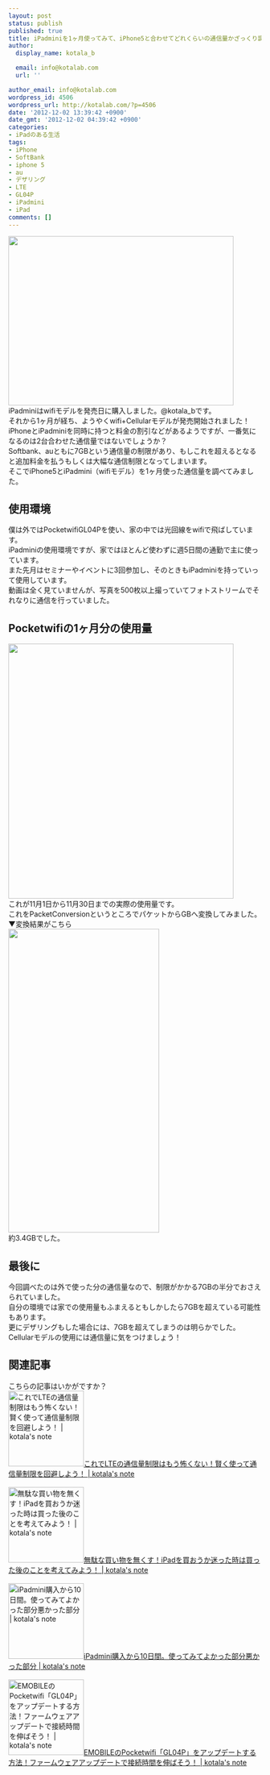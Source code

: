 ```yaml
---
layout: post
status: publish
published: true
title: iPadminiを1ヶ月使ってみて、iPhone5と合わせてどれくらいの通信量かざっくり調べてみた！
author:
  display_name: kotala_b

  email: info@kotalab.com
  url: ''

author_email: info@kotalab.com
wordpress_id: 4506
wordpress_url: http://kotalab.com/?p=4506
date: '2012-12-02 13:39:42 +0900'
date_gmt: '2012-12-02 04:39:42 +0900'
categories:
- iPadのある生活
tags:
- iPhone
- SoftBank
- iphone 5
- au
- デザリング
- LTE
- GL04P
- iPadmini
- iPad
comments: []
---
```

<p><a href="http://kotalab.com/wp-content/uploads/ipadminiwifi_121202.jpg" target="_blank"><img src="http://kotalab.com/wp-content/uploads/ipadminiwifi_121202-448x336.jpg" alt="" title="ipadminiwifi_121202" width="448" height="336" class="alignnone size-large wp-image-4510" /></a><br />
iPadminiはwifiモデルを発売日に購入しました。@kotala_bです。<br />
それから1ヶ月が経ち、ようやくwifi+Cellularモデルが発売開始されました！<br />
iPhoneとiPadminiを同時に持つと料金の割引などがあるようですが、一番気になるのは2台合わせた通信量ではないでしょうか？<br />
Softbank、auともに7GBという通信量の制限があり、もしこれを超えるとなると追加料金を払うもしくは大幅な通信制限となってしまいます。<br />
そこでiPhone5とiPadmini（wifiモデル）を1ヶ月使った通信量を調べてみました。<br />
<!--more--></p>
<h2>使用環境</h2>
<p>僕は外ではPocketwifiGL04Pを使い、家の中では光回線をwifiで飛ばしています。<br />
iPadminiの使用環境ですが、家ではほとんど使わずに週5日間の通勤で主に使っています。<br />
また先月はセミナーやイベントに3回参加し、そのときもiPadminiを持っていって使用しています。<br />
動画は全く見ていませんが、写真を500枚以上撮っていてフォトストリームでそれなりに通信を行っていました。</p>
<h2>Pocketwifiの1ヶ月分の使用量</h2>
<p><a href="http://kotalab.com/wp-content/uploads/ipadminiwifi_121202_01.jpg" target="_blank"><img src="http://kotalab.com/wp-content/uploads/ipadminiwifi_121202_01-448x506.jpg" alt="" title="ipadminiwifi_121202_01" width="448" height="506" class="alignnone size-large wp-image-4508" /></a><br />
これが11月1日から11月30日までの実際の使用量です。<br />
これをPacketConversionというところでパケットからGBへ変換してみました。<br />
▼変換結果がこちら<br />
<a href="http://kotalab.com/wp-content/uploads/ipadminiwifi_121202_02.jpg" target="_blank"><img src="http://kotalab.com/wp-content/uploads/ipadminiwifi_121202_02-300x603.jpg" alt="" title="ipadminiwifi_121202_02" width="300" height="603" class="alignnone size-medium wp-image-4509" /></a><br />
約3.4GBでした。</p>
<h2>最後に</h2>
<p>今回調べたのは外で使った分の通信量なので、制限がかかる7GBの半分でおさえられていました。<br />
自分の環境では家での使用量もふまえるともしかしたら7GBを超えている可能性もあります。<br />
更にデザリングもした場合には、7GBを超えてしまうのは明らかでした。<br />
Cellularモデルの使用には通信量に気をつけましょう！</p>
<h2 class="rele">関連記事</h2>
<p>こちらの記事はいかがですか？<br />
<a href="http://kotalab.com/lte" target="_blank"><img  class="alignleft" src="http://kotalab.com/wp-content/uploads/ltelimit_120916.jpg" alt="これでLTEの通信量制限はもう怖くない！賢く使って通信量制限を回避しよう！ | kotala's note" width="150" /></a><a href="http://kotalab.com/lte" target="_blank">これでLTEの通信量制限はもう怖くない！賢く使って通信量制限を回避しよう！ | kotala's note</a><br style="clear:both;" /><br />
<a href="http://kotalab.com/ipad-mini-thinking" target="_blank"><img  class="alignleft" src="http://kotalab.com/wp-content/uploads/ipad_121029.jpg" alt="無駄な買い物を無くす！iPadを買おうか迷った時は買った後のことを考えてみよう！ | kotala's note" width="150" /></a><a href="http://kotalab.com/ipad-mini-thinking" target="_blank">無駄な買い物を無くす！iPadを買おうか迷った時は買った後のことを考えてみよう！ | kotala's note</a><br style="clear:both;" /><br />
<a href="http://kotalab.com/ipadmini-10days" target="_blank"><img  class="alignleft" src="http://kotalab.com/wp-content/uploads/ipadmini10days_20121114.jpg" alt="iPadmini購入から10日間。使ってみてよかった部分悪かった部分 | kotala's note" width="150" /></a><a href="http://kotalab.com/ipadmini-10days" target="_blank">iPadmini購入から10日間。使ってみてよかった部分悪かった部分 | kotala's note</a><br style="clear:both;" /><br />
<a href="http://kotalab.com/gl04p-update" target="_blank"><img  class="alignleft" src="http://kotalab.com/wp-content/uploads/gl04pupdate_121205-448x336.jpg" alt="EMOBILEのPocketwifi「GL04P」をアップデートする方法！ファームウェアアップデートで接続時間を伸ばそう！ | kotala's note" width="150" /></a><a href="http://kotalab.com/gl04p-update" target="_blank">EMOBILEのPocketwifi「GL04P」をアップデートする方法！ファームウェアアップデートで接続時間を伸ばそう！ | kotala's note</a><br style="clear:both;" /></p>
